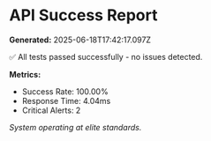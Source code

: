 # API Success Report

**Generated:** 2025-06-18T17:42:17.097Z

✅ All tests passed successfully - no issues detected.

**Metrics:**
- Success Rate: 100.00%
- Response Time: 4.04ms
- Critical Alerts: 2

*System operating at elite standards.*
